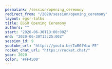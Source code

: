```yaml
---
permalink: /session/opening_ceremony
redirect_from: "/2020/session/opening_ceremony"
layout: egsr-talks
title: EGSR Opening Ceremony
authors: ""
start: "2020-06-30T13:00:00Z"
end: "2020-06-30T13:25:00Z"
session_id: 9
youtube_url: "https://youtu.be/IwRGfWiw-FE"
rocket_chat_url: "https://rocket.chat/"
year: 2020
color: '#FF4500'
---
```

